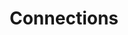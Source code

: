 ---
pid: ls57
title: Connections
location_transcription: One of the parks
coordinates: "[-75.171786002239, 39.957805528083]"
zipcode: '19103'
gen_neighborhood: Center City
neighborhood: Rittenhouse Square,Avenue of The Arts,Logan Square,Fitler Square
outside_phl: 
age: '15'
age_range: 13-19
instagram: 
image_file_name: ls_57.jpg
proposal_transcription: |-
  monument about connections
  -people having bonding experiences for example sharing their thoughts and feelings and relating
topic: Unity
topic_summary: '0'
type: Other No Form
keywords_other: 
credit: Evy
image_labels: 
twitter: its.just.evy
facebook: 
permalink: "/monuments/ls57/"
layout: item-page
---